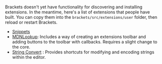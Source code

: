Brackets doesn't yet have functionality for discovering and installing extensions. In the meantime, here's a list of extensions that people have built. You can copy them into the `brackets/src/extensions/user` folder, then reload or restart Brackets.

* [Snippets](https://github.com/jrowny/brackets-snippets)
* [MDNLookup](https://github.com/pamelafox/brackets-MDNLookup-extension): Includes a way of creating an extensions toolbar and adding buttons to the toolbar with callbacks. Requires a slight change to the core.
* [String Convert](https://github.com/mikechambers/StringConvert) : Provides shortcuts for modifying and encoding strings within the editor.